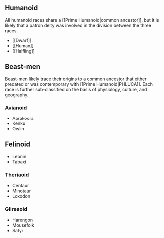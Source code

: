 ## Humanoid

All humanoid races share a [[Prime Humanoid|common ancestor]], but it is likely that a patron deity was involved in the division between the three races.

- [[Dwarf]]
- [[Human]]
- [[Halfling]]

## Beast-men

Beast-men likely trace their origins to a common ancestor that either predated or was contemporary with [[Prime Humanoid|PHLUCA]]. Each race is further sub-classified on the basis of physiology, culture, and geography. 

### Avianoid
- Aarakocra
- Kenku
- Owlin
## Felinoid
- Leonin
- Tabaxi
### Theriaoid
- Centaur
- Minotaur
- Loxodon
### Gliresoid
- Harengon
- Mousefolk
- Satyr
